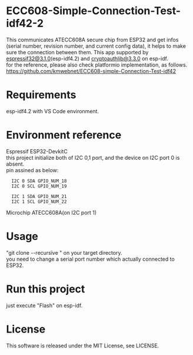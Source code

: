 # ECC608-Simple-Connection-Test-idf42-2

This communicates ATECC608A secure chip from ESP32 and get infos (serial number, revision number, and current config data),
it helps to make sure the connection between them.
This app supported by espressif32@3.1.0(esp-idf4.2) and cryptoauthlib@3.3.0 on esp-idf.  
for the reference, please also check platformio implementation, as follows.  
https://github.com/kmwebnet/ECC608-simple-Connection-Test-idf42  

# Requirements

  esp-idf4.2 with VS Code environment.  

# Environment reference
  
  Espressif ESP32-DevkitC  
  this project initialize both of I2C 0,1 port, and the device on I2C port 0 is absent.  
  pin assined as below:  


      I2C 0 SDA GPIO_NUM_18
      I2C 0 SCL GPIO_NUM_19

      I2C 1 SDA GPIO_NUM_21
      I2C 1 SCL GPIO_NUM_22
          
  Microchip ATECC608A(on I2C port 1)  

# Usage

"git clone --recursive " on your target directory.  
you need to change a serial port number which actually connected to ESP32.     

# Run this project

just execute "Flash" on esp-idf.   

# License

This software is released under the MIT License, see LICENSE.  
